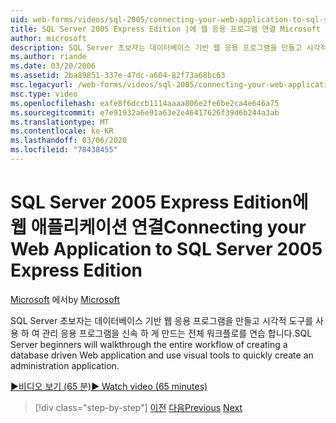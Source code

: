 ```yaml
---
uid: web-forms/videos/sql-2005/connecting-your-web-application-to-sql-server-2005-express-edition
title: SQL Server 2005 Express Edition |에 웹 응용 프로그램 연결 Microsoft Docs
author: microsoft
description: SQL Server 초보자는 데이터베이스 기반 웹 응용 프로그램을 만들고 시각적 도구를 사용 하 여 administrat를 신속 하 게 만드는 전체 워크플로를 연습 합니다.
ms.author: riande
ms.date: 03/20/2006
ms.assetid: 2ba89851-337e-47dc-a604-82f73a68bc63
msc.legacyurl: /web-forms/videos/sql-2005/connecting-your-web-application-to-sql-server-2005-express-edition
msc.type: video
ms.openlocfilehash: eafe8f6dccb1114aaaa806e2fe6be2ca4e646a75
ms.sourcegitcommit: e7e91932a6e91a63e2e46417626f39d6b244a3ab
ms.translationtype: MT
ms.contentlocale: ko-KR
ms.lasthandoff: 03/06/2020
ms.locfileid: "78438455"
---
```

# <a name="connecting-your-web-application-to-sql-server-2005-express-edition"></a><span data-ttu-id="57d53-103">SQL Server 2005 Express Edition에 웹 애플리케이션 연결</span><span class="sxs-lookup"><span data-stu-id="57d53-103">Connecting your Web Application to SQL Server 2005 Express Edition</span></span>

<span data-ttu-id="57d53-104">[Microsoft](https://github.com/microsoft) 에서</span><span class="sxs-lookup"><span data-stu-id="57d53-104">by [Microsoft](https://github.com/microsoft)</span></span>

<span data-ttu-id="57d53-105">SQL Server 초보자는 데이터베이스 기반 웹 응용 프로그램을 만들고 시각적 도구를 사용 하 여 관리 응용 프로그램을 신속 하 게 만드는 전체 워크플로를 연습 합니다.</span><span class="sxs-lookup"><span data-stu-id="57d53-105">SQL Server beginners will walkthrough the entire workflow of creating a database driven Web application and use visual tools to quickly create an administration application.</span></span>

[<span data-ttu-id="57d53-106">&#9654;비디오 보기 (65 분)</span><span class="sxs-lookup"><span data-stu-id="57d53-106">&#9654; Watch video (65 minutes)</span></span>](https://channel9.msdn.com/Blogs/ASP-NET-Site-Videos/connecting-your-web-application-to-sql-server-2005-express-edition)

> [!div class="step-by-step"]
> <span data-ttu-id="57d53-107">[이전](understanding-security-and-network-connectivity.md)
> [다음](using-sql-server-management-studio.md)</span><span class="sxs-lookup"><span data-stu-id="57d53-107">[Previous](understanding-security-and-network-connectivity.md)
[Next](using-sql-server-management-studio.md)</span></span>
